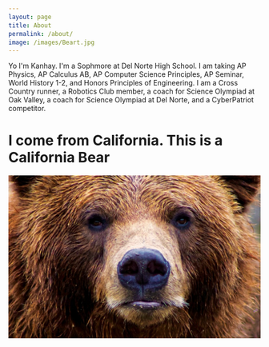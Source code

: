 ```yaml
---
layout: page
title: About
permalink: /about/
image: /images/Beart.jpg
---
```

Yo I'm Kanhay. I'm a Sophmore at Del Norte High School. I am taking AP Physics, AP Calculus AB, AP Computer Science Principles, AP Seminar, World History 1-2, and Honors Principles of Engineering. I am a Cross Country runner, a Robotics Club member, a coach for Science Olympiad at Oak Valley, a coach for Science Olympiad at Del Norte, and a CyberPatriot competitor. 
<h1> I come from California. This is a California Bear </h1>
<img src="../images/Beart.jpg"> 
<script>
const person = {
  name: "Kanhay",
  age: 21,
  currentClasses: ["Network Engineering", "Cybersecurity", "Software Development"],
  interests: ["Programming", "Gaming", "Cycling"],
  certifications: ["CCNA", "OSCP", "AWS Solutions Architect"],
  projects: [
    { name: "Network Simulation", status: "In Progress" },
    { name: "Web App", status: "Completed" }
  ]
};
console.log (person);
console.log (person.age);
console.log (person.age-5);
console.log (person.age);
console.log(person.currentClasses[0]);
person.currentClasses[0]= "Cooking"
console.log(person.currentClasses[0]);
console.log(person.currentClasses);
console.log(typeof person)
console.log(typeof person.currentClasses)
console.log(typeof person.age)
</script>

